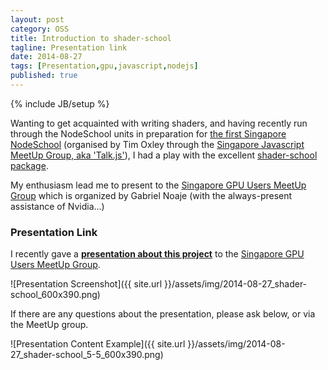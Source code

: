 ```yaml
---
layout: post
category: OSS
title: Introduction to shader-school
tagline: Presentation link
date: 2014-08-27
tags: [Presentation,gpu,javascript,nodejs]
published: true
---
```

{% include JB/setup %}

Wanting to get acquainted with writing shaders, and 
having recently run through the NodeSchool units in preparation 
for [the first Singapore NodeSchool](http://www.meetup.com/Singapore-JS/events/174971982/) 
(organised by Tim Oxley through 
the [Singapore Javascript MeetUp Group, aka 'Talk.js'](http://www.meetup.com/Singapore-JS/)),
I had a play with the excellent [shader-school package](https://www.npmjs.com/package/shader-school).

My enthusiasm lead me to present to 
the [Singapore GPU Users MeetUp Group](http://www.meetup.com/Singapore-GPU-Users/) which 
is organized by Gabriel Noaje (with the always-present assistance of Nvidia...)


### Presentation Link

I recently gave a <strong><a href="http://redcatlabs.com/2014-08-27_shader-school/" target="_blank">presentation about this project</a></strong> 
to the [Singapore GPU Users MeetUp Group](http://www.meetup.com/Singapore-GPU-Users/events/197909292/).

![Presentation Screenshot]({{ site.url }}/assets/img/2014-08-27_shader-school_600x390.png)

If there are any questions about the presentation, please ask below, or via the MeetUp group.

![Presentation Content Example]({{ site.url }}/assets/img/2014-08-27_shader-school_5-5_600x390.png)
